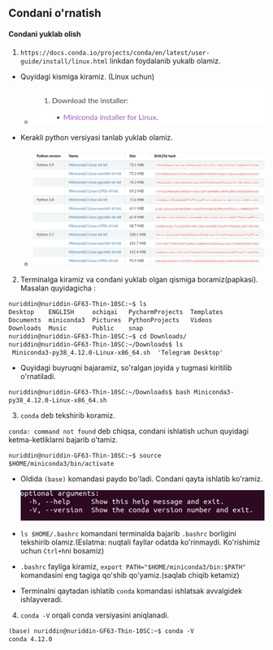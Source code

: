 ## Condani o'rnatish

#### Condani yuklab olish

1. `https://docs.conda.io/projects/conda/en/latest/user-guide/install/linux.html` linkdan foydalanib yukalb olamiz.

* Quyidagi kismiga kiramiz. (Linux uchun)

   -  ![dowload_conda.png](./rasm/dowload_conda.png) 
  
* Kerakli python versiyasi tanlab yuklab olamiz.

   -  ![img_1.png](./rasm/img_1_conda_urnatish.png)

2. Terminalga kiramiz va condani yuklab olgan qismiga boramiz(papkasi). <br>
Masalan quyidagicha :

```shell
nuriddin@nuriddin-GF63-Thin-10SC:~$ ls
Desktop    ENGLISH     ochiqai   PycharmProjects  Templates
Documents  miniconda3  Pictures  PythonProjects   Videos
Downloads  Music       Public    snap
nuriddin@nuriddin-GF63-Thin-10SC:~$ cd Downloads/
nuriddin@nuriddin-GF63-Thin-10SC:~/Downloads$ ls
 Miniconda3-py38_4.12.0-Linux-x86_64.sh  'Telegram Desktop'
```
* Quyidagi buyruqni bajaramiz, so'ralgan joyida `y` tugmasi kiritilib o'rnatiladi.
```shell
nuriddin@nuriddin-GF63-Thin-10SC:~/Downloads$ bash Miniconda3-py38_4.12.0-Linux-x86_64.sh
```
 

3. `conda` deb tekshirib koramiz.

`conda: command not found` deb chiqsa, condani ishlatish uchun quyidagi ketma-ketliklarni bajarib o'tamiz.

```shell
nuriddin@nuriddin-GF63-Thin-10SC:~$ source $HOME/miniconda3/bin/activate
```
* Oldida `(base)` komandasi paydo bo'ladi. Condani qayta ishlatib ko'ramiz.

   ![img_2.png](./rasm/img_2_conda_urnatish.png)

* `ls $HOME/.bashrc` komandani terminalda bajarib `.bashrc` borligini tekshirib olamiz.(Eslatma: nuqtali fayllar odatda ko'rinmaydi. Ko'rishimiz uchun `Ctrl+h`ni bosamiz)

* `.bashrc` fayliga kiramiz, `export PATH="$HOME/miniconda3/bin:$PATH"` komandasini eng tagiga qo'shib qo'yamiz.(saqlab chiqib ketamiz)

* Terminalni qaytadan ishlatib `conda` komandasi ishlatsak avvalgidek ishlayveradi.
4. `conda -V` orqali conda versiyasini aniqlanadi.

```shell
(base) nuriddin@nuriddin-GF63-Thin-10SC:~$ conda -V
conda 4.12.0
```
   